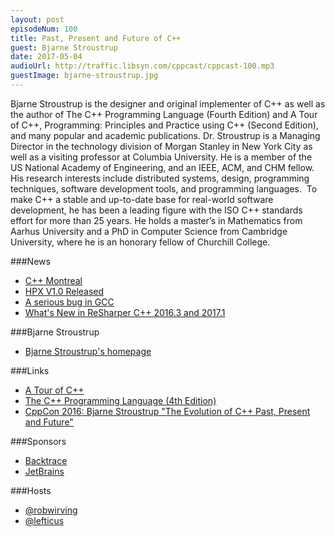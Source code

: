 ```yaml
---
layout: post
episodeNum: 100
title: Past, Present and Future of C++
guest: Bjarne Stroustrup
date: 2017-05-04
audioUrl: http://traffic.libsyn.com/cppcast/cppcast-100.mp3
guestImage: bjarne-stroustrup.jpg
---
```


Bjarne Stroustrup is the designer and original implementer of C++ as well as the author of The C++ Programming Language (Fourth Edition) and A Tour of C++, Programming: Principles and Practice using C++ (Second Edition), and many popular and academic publications. Dr. Stroustrup is a Managing Director in the technology division of Morgan Stanley in New York City as well as a visiting professor at Columbia University. He is a member of the US National Academy of Engineering, and an IEEE, ACM, and CHM fellow. His research interests include distributed systems, design, programming techniques, software development tools, and programming languages.  To make C++ a stable and up-to-date base for real-world software development, he has been a leading figure with the ISO C++ standards effort for more than 25 years. He holds a master’s in Mathematics from Aarhus University and a PhD in Computer Science from Cambridge University, where he is an honorary fellow of Churchill College. 

###News

 - [C++ Montreal](https://www.meetup.com/CppMtl/)
 - [HPX V1.0 Released](http://stellar.cct.lsu.edu/2017/04/hpx-v1-0-released/)
 - [A serious bug in GCC](https://akrzemi1.wordpress.com/2017/04/27/a-serious-bug-in-gcc/)
 - [What's New in ReSharper C++ 2016.3 and 2017.1](https://blog.jetbrains.com/rscpp/whats-new-in-resharper-c-2017-1/)
 
###Bjarne Stroustrup

 - [Bjarne Stroustrup's homepage](http://www.stroustrup.com/)

###Links

 - [A Tour of C++](http://amzn.to/2p37V4U)
 - [The C++ Programming Language (4th Edition)](http://amzn.to/2q5wDSv)
 - [CppCon 2016: Bjarne Stroustrup "The Evolution of C++ Past, Present and Future"](https://www.youtube.com/watch?v=_wzc7a3McOs)

###Sponsors

- [Backtrace](https://www.backtrace.io/cppcast)
- [JetBrains](https://www.jetbrains.com/cpp/?utm_source=cppcast&utm_medium=podcast&utm_content=cppcast-podcast&utm_campaign=cpp)

###Hosts

- [@robwirving](https://twitter.com/robwirving)
- [@lefticus](https://twitter.com/lefticus)
